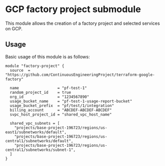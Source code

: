 # GCP factory project submodule
This module allows the creation of a factory project and selected services on GCP.

## Usage
Basic usage of this module is as follows:

```hcl
module "factory-project" {
  source  = "https://github.com/ContinuousEngineeringProject/terraform-google-factory"

  name                 = "pf-test-1"
  random_project_id    = true
  org_id               = "1234567890"
  usage_bucket_name    = "pf-test-1-usage-report-bucket"
  usage_bucket_prefix  = "pf/test/1/integration"
  billing_account      = "ABCDEF-ABCDEF-ABCDEF"
  svpc_host_project_id = "shared_vpc_host_name"

  shared_vpc_subnets = [
    "projects/base-project-196723/regions/us-east1/subnetworks/default",
    "projects/base-project-196723/regions/us-central1/subnetworks/default",
    "projects/base-project-196723/regions/us-central1/subnetworks/subnet-1",
  ]
}
```

<!-- BEGIN_TF_DOCS -->



<!-- END_TF_DOCS -->